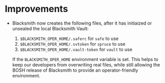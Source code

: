 # Improvements

- Blacksmith now creates the following files, after it has
  initiaized or unsealed the local Blacksmith Vault:

    1. `$BLACKSMITH_OPER_HOME/.saferc` for `safe` to use
    2. `$BLACKSMITH_OPER_HOME/.svtoken` for `spruce` to use
    3. `$BLACKSMITH_OPER_HOME/.vault-token` for `vault` to use

  If the `BLACKSMITH_OPER_HOME` environment variable is set.
  This helps to keep our developers from overwriting real files,
  while still allowing the BOSH release of Blacksmith to provide
  an operator-friendly environment.
